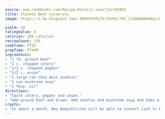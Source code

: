 ```yaml
---
source: www.cookbooks.com/Recipe-Details.aspx?id=745083
title: Chinese Beef Casserole
image: https://1.bp.blogspot.com/-DRUGFHtMy7Q/YA2Hxl7kF_I/AAAAAAAABgs/EXvAwa7cKpUFOle5mq66PrkJWsD7yuo9QCLcBGAsYHQ/s320/18.png

yield: 10
ratingValue: 4
calories: 208 calories
reviewCount: 139
cookTime: PT2H
prepTime: PT44M
ingredients:
- "1 lb. ground beef"
- "1 c. chopped celery"
- "1/2 c. chopped pepper"
- "1/2 c. onion"
- "1 large can chow mein noodles"
- "1 can mushroom soup"
- "2 Tbsp. oil"
directions:
- "Saute celery, pepper and onion."
- "Add ground beef and brown. Add noodles and mushroom soup and bake at 350u00b0."
crypto:
- "In about a month, New Hampshirites will be able to convert cash to bitcoins via new bitcoin ATMs popping up in the state."
---
```

